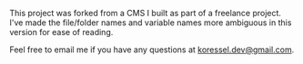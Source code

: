 This project was forked from a CMS I built as part of a freelance project. I've made the file/folder names and variable names more ambiguous in this version for ease of reading.

Feel free to email me if you have any questions at koressel.dev@gmail.com.